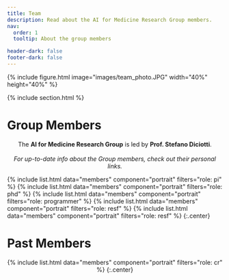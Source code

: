 ```yaml
---
title: Team
description: Read about the AI for Medicine Research Group members.
nav:
  order: 1
  tooltip: About the group members

header-dark: false
footer-dark: false
---
```


<!-- section dark -->
<!-- section background images/banner.jpg -->

{% include figure.html image="images/team_photo.JPG" width="40%" height="40%" %}

{% include section.html %}
# <i class="fas fa-users"></i>Group Members

<center>The <b>AI for Medicine Research Group</b> is led by <b>Prof. Stefano Diciotti</b>.<br><br>
<i>For up-to-date info about the Group members, check out their personal links.</i></center>



{%
  include list.html
  data="members"
  component="portrait"
  filters="role: pi"
%}
{%
  include list.html
  data="members"
  component="portrait"
  filters="role: phd"
%}
{%
  include list.html
  data="members"
  component="portrait"
  filters="role: programmer"
%}
{%
  include list.html
  data="members"
  component="portrait"
  filters="role: resf"
%}
{%
  include list.html
  data="members"
  component="portrait"
  filters="role: resf"
%}
{:.center}

# <i class="fas fa-users"></i>Past Members
<center>
{%
  include list.html
  data="members"
  component="portrait"
  filters="role: cr"
%}
{:.center}
